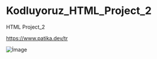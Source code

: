 # Kodluyoruz_HTML_Project_2
HTML Project_2

https://www.patika.dev/tr

<img src="İmage_1.jpg" alt="İmage">
